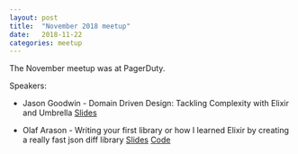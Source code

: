 ```yaml
---
layout: post
title:  "November 2018 meetup"
date:   2018-11-22
categories: meetup
---
```

The November meetup was at PagerDuty.

Speakers:

* Jason Goodwin - Domain Driven Design: Tackling Complexity with Elixir and Umbrella [Slides](https://gist.github.com/jasongoodwin/d962e810b0caa04344e90e23226416cf)

* Olaf Arason - Writing your first library or how I learned Elixir by creating a really fast json diff library [Slides](https://docs.google.com/presentation/d/1oaV0KQuWEY2zFcfuZ0GsbIIlxlsSxmP5-RL4F2DHDEY/edit?usp=sharing) [Code](https://github.com/olafura/json_diff_ex)
